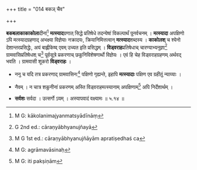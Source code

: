 +++
title = "014 बकञ् चैव"

+++


**बकबलाकाकाकोला**दीनां[^३७] **मत्स्याद**ग्रणात् सिद्धे प्रतिषेधे तदन्येषां विकल्पार्थं पुनर्वचनम् । **मत्स्यादा** अपक्षिणो ऽपि मत्स्यादग्रहणाद् अभक्ष्या विज्ञेयाः नक्रादयः, क्रियानिमित्तत्वान् **मत्स्याद**शब्दस्य । **काकोलश्** च श्येनो देशान्तरप्रसिद्धेः, अयं बाह्लीकेष्व् एवम् उच्यत इति प्रसिद्धम् । **विड्वराह**प्रतिषेधाच् चारण्याभ्यनुज्ञा[^३८] ग्रामवासिप्रतिषेधश् च[^३९] पूर्वसूत्रे प्रकरणाच् छकुनिविशेषणार्थो विज्ञेयः । एवं हि चेह विड्वराहग्रहणम् अर्थवद् भवति । ग्रामवासी शूकरो **विड्वराहः** ।


[^३९]:
     M G 1st ed.: cāraṇyābhyanujñāyām apratiṣedhaś ca


[^३८]:
     G 2nd ed.: cāraṇyābhyanujñayā


[^३७]:
     M G: kākolanimajyanmatsyādīnāṃ

- ननु च यदि तत्र प्रकरणाद् ग्रामवासिनः[^४०] पक्षिणो गृह्यन्ते, इहापि **मत्स्यादाः** पक्षिण एव ग्रहीतुं न्याय्याः ।


[^४०]:
     M G: agrāmavāsinaḥ

- नैवम् । न चात्र शकुनीनां प्रकरणम् अस्ति विड्वराहमत्स्यानाम् अपक्षिणाम्[^४१] अपि निर्देशार्थम् । 


[^४१]:
     M G: iti pakṣiṇām

- **सर्वशः** सर्वदा । उत्सर्गो ऽयम् । अस्यापवादं वक्ष्यामः ॥ ५.१४ ॥
